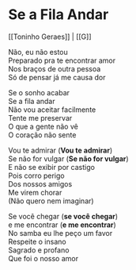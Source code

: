 # Se a Fila Andar
[[Toninho Geraes]] | [[G]]

Não, eu não estou  
Preparado pra te encontrar amor  
Nos braços de outra pessoa  
Só de pensar já me causa dor  

Se o sonho acabar  
Se a fila andar  
Não vou aceitar facilmente  
Tente me preservar  
O que a gente não vê  
O coração não sente  

Vou te admirar (**Vou te admirar**)  
Se não for vulgar (**Se não for vulgar**)  
E não se exibir por castigo  
Pois corro perigo  
Dos nossos amigos  
Me virem chorar  
(Não quero nem imaginar)  

Se você chegar (**se você chegar**)  
e me encontrar (**e me encontrar**)  
No samba eu lhe peço um favor  
Respeite o insano  
Sagrado e profano  
Que foi o nosso amor  